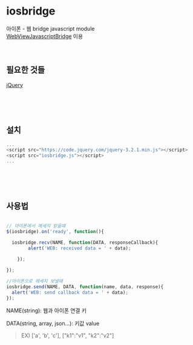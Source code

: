 # iosbridge

아이폰 - 웹 bridge javascript module  
[WebViewJavascriptBridge](https://github.com/marcuswestin/WebViewJavascriptBridge) 이용
<br />
<br />
<br />

## 필요한 것들

[jQuery](https://jquery.com/)

<br />
<br />
<br />

## 설치

```javascript
...
<script src="https://code.jquery.com/jquery-3.2.1.min.js"></script>
<script src="iosbridge.js"></script>
...
```
<br />
<br />
<br />

## 사용법

```javascript

// 아이폰에서 메세지 받을때
$(iosbridge).on('ready', function(){

  iosbridge.recv(NAME, function(DATA, responseCallback){
		alert('WEB: received data = ' + data);
		
	});

});

//아이폰으로 메세지 보낼때
iosbridge.send(NAME, DATA, function(name, data, response){
  alert('WEB: send callback data = ' + data);
});

```

NAME(string): 웹과 아이폰 연결 키

DATA(string, array, json...): 키값 value
> EX) ['a', 'b', 'c'], ["k1":"v1", "k2":"v2"] 








